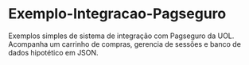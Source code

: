 # Exemplo-Integracao-Pagseguro
Exemplos simples de sistema de integração com Pagseguro da UOL. Acompanha um carrinho de compras, gerencia de sessões e banco de dados hipotético em JSON.

